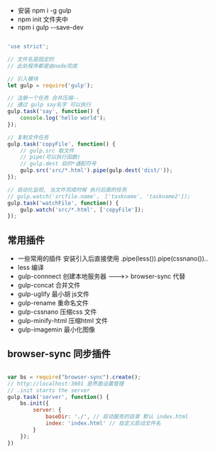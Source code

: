 + 安装 npm i -g gulp
+ npm init 文件夹中
+ npm i gulp --save-dev

```javascript

'use strict';

// 文件名是固定的
// 此处程序都是由node完成

// 引入模块
let gulp = require('gulp');

// 注册一个任务 合并压缩--
// 通过 gulp say名字 可以执行
gulp.task('say', function() {
    console.log('hello world');
});

// 复制文件任务
gulp.task('copyFile', function() {
    // gulp.src 取文件
    // pipe(可以执行函数)
    // gulp.dest 目的*通配符号
    gulp.src('src/*.html').pipe(gulp.dest('dist/'));
});

// 自动化监视, 当文件完成时候 执行后面的任务
// gulp.watch('srcfile.name'， ['taskname', 'taskname2']);
gulp.task('watchFile', function() {
    gulp.watch('src/*.html', ['copyFile']);
});


```
## 常用插件
+ 一些常用的插件 安装引入后直接使用 .pipe(less()).pipe(cssnano())..
+ less 编译
+ gulp-connnect 创建本地服务器 --->> browser-sync 代替
+ gulp-concat 合并文件
+ gulp-uglify 最小胡 js文件
+ gulp-rename 重命名文件
+ gulp-cssnano 压缩css 文件
+ gulp-minify-html 压缩html 文件
+ gulp-imagemin 最小化图像

## browser-sync 同步插件
```javascript

var bs = require("browser-sync").create();
// http://localhost:3001 是界面设置管理
// .init starts the server
gulp.task('server', function() {
    bs.init({
        server: {
            baseDir: './', // 启动服务的目录 默认 index.html    
            index: 'index.html' // 自定义启动文件名
        }
    });
})

```